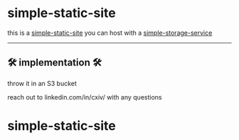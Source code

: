 # simple-static-site
this is a [simple-static-site](https://diopsi.de/) you can host with a [simple-storage-service](https://aws.amazon.com/s3/)

***


## 🛠️ implementation 🛠️

throw it in an S3 bucket

reach out to linkedin.com/in/cxiv/ with any questions

# simple-static-site
